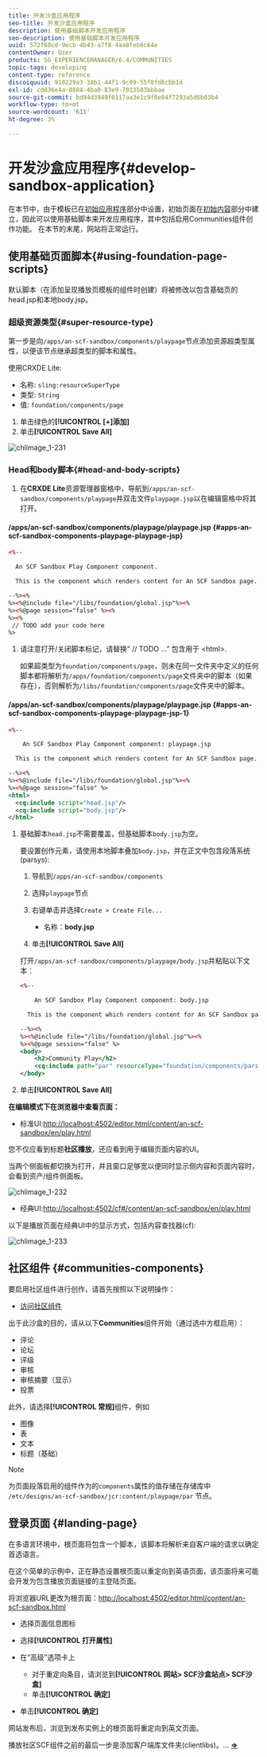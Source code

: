 ```yaml
---
title: 开发沙盒应用程序
seo-title: 开发沙盒应用程序
description: 使用基础脚本开发应用程序
seo-description: 使用基础脚本开发应用程序
uuid: 572f68cd-9ecb-4b43-a7f8-4aa8feb6c64e
contentOwner: User
products: SG_EXPERIENCEMANAGER/6.4/COMMUNITIES
topic-tags: developing
content-type: reference
discoiquuid: 910229a3-38b1-44f1-9c09-55f8fd6cbb1d
exl-id: cd036e4a-0884-4ba0-83e9-7013583bbbae
source-git-commit: bd94d3949f0117aa3e1c9f0e84f7293a5d6b03b4
workflow-type: tm+mt
source-wordcount: '611'
ht-degree: 3%

---
```


# 开发沙盒应用程序{#develop-sandbox-application}

在本节中，由于模板已在[初始应用程序](initial-app.md)部分中设置，初始页面在[初始内容](initial-content.md)部分中建立，因此可以使用基础脚本来开发应用程序，其中包括启用Communities组件创作功能。 在本节的末尾，网站将正常运行。

## 使用基础页面脚本{#using-foundation-page-scripts}

默认脚本（在添加呈现播放页模板的组件时创建）将被修改以包含基础页的head.jsp和本地body.jsp。

### 超级资源类型{#super-resource-type}

第一步是向`/apps/an-scf-sandbox/components/playpage`节点添加资源超类型属性，以便该节点继承超类型的脚本和属性。

使用CRXDE Lite:

<!--Resolve steps below-->

* 名称: `sling:resourceSuperType`
* 类型: `String`
* 值: `foundation/components/page`

1. 单击绿色的&#x200B;**[!UICONTROL [+]添加]**
1. 单击&#x200B;**[!UICONTROL Save All]**

![chlimage_1-231](assets/chlimage_1-231.png)

### Head和body脚本{#head-and-body-scripts}

1. 在&#x200B;**CRXDE Lite**&#x200B;资源管理器窗格中，导航到`/apps/an-scf-sandbox/components/playpage`并双击文件`playpage.jsp`以在编辑窗格中将其打开。

#### /apps/an-scf-sandbox/components/playpage/playpage.jsp {#apps-an-scf-sandbox-components-playpage-playpage-jsp}

```xml
<%--

  An SCF Sandbox Play Component component.

  This is the component which renders content for An SCF Sandbox page.

--%><%
%><%@include file="/libs/foundation/global.jsp"%><%
%><%@page session="false" %><%
%><%
 // TODO add your code here
%>
```

1. 请注意打开/关闭脚本标记，请替换“ // TODO ...” 包含用于 &lt;html>.

   如果超类型为`foundation/components/page`，则未在同一文件夹中定义的任何脚本都将解析为`/apps/foundation/components/page`文件夹中的脚本（如果存在），否则解析为`/libs/foundation/components/page`文件夹中的脚本。

#### /apps/an-scf-sandbox/components/playpage/playpage.jsp {#apps-an-scf-sandbox-components-playpage-playpage-jsp-1}

```xml
<%--

    An SCF Sandbox Play Component component: playpage.jsp

  This is the component which renders content for An SCF Sandbox page.

--%><%
%><%@include file="/libs/foundation/global.jsp"%><%
%><%@page session="false" %>
<html>
  <cq:include script="head.jsp"/>
  <cq:include script="body.jsp"/>
</html>
```

1. 基础脚本`head.jsp`不需要覆盖，但基础脚本`body.jsp`为空。

   要设置创作元素，请使用本地脚本叠加`body.jsp`，并在正文中包含段落系统(parsys):

   1. 导航到`/apps/an-scf-sandbox/components`
   1. 选择`playpage`节点
   1. 右键单击并选择`Create > Create File...`

      * 名称：**body.jsp**
   1. 单击&#x200B;**[!UICONTROL Save All]**

   打开`/apps/an-scf-sandbox/components/playpage/body.jsp`并粘贴以下文本：

   ```xml
   <%--
   
       An SCF Sandbox Play Component component: body.jsp
   
     This is the component which renders content for An SCF Sandbox page.
   
   --%><%
   %><%@include file="/libs/foundation/global.jsp"%><%
   %><%@page session="false" %>
   <body>
       <h2>Community Play</h2>
       <cq:include path="par" resourceType="foundation/components/parsys" />
   </body>
   ```

1. 单击&#x200B;**[!UICONTROL Save All]**

**在编辑模式下在浏览器中查看页面：**

* 标准UI:[http://localhost:4502/editor.html/content/an-scf-sandbox/en/play.html](http://localhost:4502/editor.html/content/an-scf-sandbox/en/play.md)

您不仅应看到标题&#x200B;**社区播放**，还应看到用于编辑页面内容的UI。

当两个侧面板都切换为打开，并且窗口足够宽以便同时显示侧内容和页面内容时，会看到资产/组件侧面板。

![chlimage_1-232](assets/chlimage_1-232.png)

* 经典UI:[http://localhost:4502/cf#/content/an-scf-sandbox/en/play.html](http://localhost:4502/cf#/content/an-scf-sandbox/en/play.html)

以下是播放页面在经典UI中的显示方式，包括内容查找器(cf):

![chlimage_1-233](assets/chlimage_1-233.png)

## 社区组件 {#communities-components}

要启用社区组件进行创作，请首先按照以下说明操作：

* [访问社区组件](basics.md#accessing-communities-components)

出于此沙盒的目的，请从以下&#x200B;**Communities**&#x200B;组件开始（通过选中方框启用）：

* 评论
* 论坛
* 评级
* 审核
* 审核摘要（显示）
* 投票

此外，请选择&#x200B;**[!UICONTROL 常规]**&#x200B;组件，例如

* 图像
* 表
* 文本
* 标题（基础）

>[!NOTE]
>
>为页面段落启用的组件作为的`components`属性的值存储在存储库中\
>`/etc/designs/an-scf-sandbox/jcr:content/playpage/par` 节点。

## 登录页面 {#landing-page}

在多语言环境中，根页面将包含一个脚本，该脚本将解析来自客户端的请求以确定首选语言。

在这个简单的示例中，正在静态设置根页面以重定向到英语页面，该页面将来可能会开发为包含播放页面链接的主登陆页面。

将浏览器URL更改为根页面：[http://localhost:4502/editor.html/content/an-scf-sandbox.html](https://locahost:4502/editor.html/content/an-scf-sandbox.html)

* 选择页面信息图标
* 选择&#x200B;**[!UICONTROL 打开属性]**
* 在“高级”选项卡上

   * 对于重定向条目，请浏览到&#x200B;**[!UICONTROL 网站> SCF沙盒站点> SCF沙盒]**
   * 单击&#x200B;**[!UICONTROL 确定]**

* 单击&#x200B;**[!UICONTROL 确定]**

网站发布后，浏览到发布实例上的根页面将重定向到英文页面。

播放社区SCF组件之前的最后一步是添加客户端库文件夹(clientlibs)。... **[⇒](add-clientlibs.md)**
